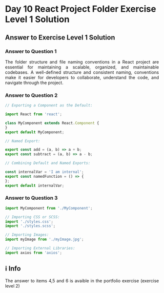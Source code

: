# Day 10 React Project Folder Exercise Level 1 Solution
## Answer to Exercise Level 1 Solution
### Answer to Question 1
<p align="justify">The folder structure and file naming conventions in a React project are essential for maintaining a scalable, organized, and maintainable codebases. A well-defined structure and consistent naming, conventions make it easier for developers to collaborate, understand the code, and navigate through the project.</p>

### Answer to Question 2
```jsx
// Exporting a Component as the Default:

import React from 'react';

class MyComponent extends React.Component {
}
export default MyComponent;

// Named Export:

export const add = (a, b) => a + b;
export const subtract = (a, b) => a - b;

// Combining Default and Named Exports:

const internalVar = 'I am internal';
export const namedFunction = () => {
};
export default internalVar;
```

### Answer to Question 3
```jsx
import MyComponent from './MyComponent';

// Importing CSS or SCSS:
import './styles.css';
import './styles.scss';

// Importing Images:
import myImage from './myImage.jpg';

// Importing External Libraries:
import axios from 'axios';
```

## :information_source: Info
<p align="justify">The answer to items 4,5 and 6 is avaible in the portfolio exercise (exercise level 2)</p>